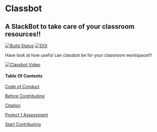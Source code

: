# Classbot 
## A SlackBot to take care of your classroom resources!!

[![Build Status](https://travis-ci.org/Ayushi61/Classroom-Bot.svg?branch=master)](https://travis-ci.org/github/Ayushi61/Classroom-Bot)
[![DOI](https://zenodo.org/badge/288084201.svg)](https://zenodo.org/badge/latestdoi/288084201)

Have look at how useful can classbot be for your classroom workspace!!!

[![Classbot Video](https://img.youtube.com/vi/CRSTGNChs1o/0.jpg)](https://youtu.be/CRSTGNChs1o)

#### Table Of Contents

[Code of Conduct](CODE_OF_CONDUCT.md)

[Before Contributing](CONTRIBUTING.md)

[Citation](CITATION.md)

[Project 1 Assessment](PROJ1-selfAssessment.md)

[Start Contributing](docs/design.md)
